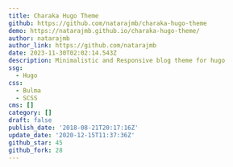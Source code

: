 ```yaml
---
title: Charaka Hugo Theme
github: https://github.com/natarajmb/charaka-hugo-theme
demo: https://natarajmb.github.io/charaka-hugo-theme/
author: natarajmb
author_link: https://github.com/natarajmb
date: 2023-11-30T02:02:14.543Z
description: Minimalistic and Responsive blog theme for hugo
ssg:
  - Hugo
css:
  - Bulma
  - SCSS
cms: []
category: []
draft: false
publish_date: '2018-08-21T20:17:16Z'
update_date: '2020-12-15T11:37:36Z'
github_star: 45
github_fork: 28
---
```

